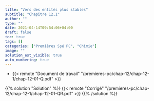 ```yaml
---
title: "Vers des entités plus stables"
subtitle: "Chapitre 12,1"
author: ""
type: ""
date: 2021-04-14T09:54:06+04:00
draft: false
toc: true
tags: []
categories: ["Premières Spé PC", "Chimie"]
image: ""
solution_est_visible: true
auto_numbering: true
---
```


- {{< remote "Document de travail" "/premieres-pc/chap-12/chap-12-1/chap-12-01-Q.pdf" >}}

{{% solution "Solution" %}}
{{< remote "Corrigé" "/premieres-pc/chap-12/chap-12-1/chap-12-01-QR.pdf" >}}
{{% /solution %}}